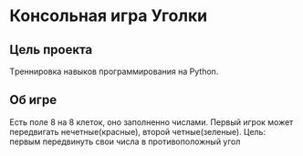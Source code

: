 # Консольная игра Уголки

## Цель проекта
Tреннировка навыков программирования на Python.

## Об игре 
Есть поле 8 на 8 клеток, оно заполненно числами. Первый игрок может передвигать нечетные(красные), второй четные(зеленые). Цель: первым передвинуть свои числа в противоположный угол
